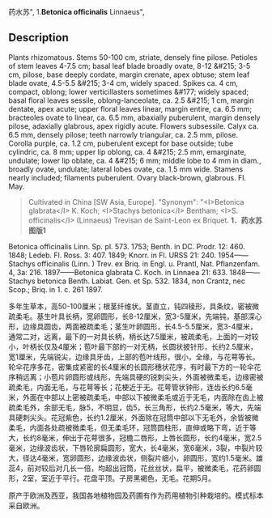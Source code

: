 药水苏",
1.**Betonica officinalis** Linnaeus",

## Description
Plants rhizomatous. Stems 50-100 cm, striate, densely fine pilose. Petioles of stem leaves 4-7.5 cm; basal leaf blade broadly ovate, 8-12 &amp;#215; 3-5 cm, pilose, base deeply cordate, margin crenate, apex obtuse; stem leaf blade ovate, 4.5-5.5 &amp;#215; 3-4 cm, widely spaced. Spikes ca. 4 cm, compact, oblong; lower verticillasters sometimes &amp;#177; widely spaced; basal floral leaves sessile, oblong-lanceolate, ca. 2.5 &amp;#215; 1 cm, margin dentate, apex acute; upper floral leaves linear, margin entire, ca. 6.5 mm; bracteoles ovate to linear, ca. 6.5 mm, abaxially puberulent, margin densely pilose, adaxially glabrous, apex rigidly acute. Flowers subsessile. Calyx ca. 6.5 mm, densely pilose; teeth narrowly triangular, ca. 2.5 mm, pilose. Corolla purple, ca. 1.2 cm, puberulent except for base outside; tube cylindric, ca. 8 mm; upper lip oblong, ca. 4 &amp;#215; 2.5 mm, emarginate, undulate; lower lip oblate, ca. 4 &amp;#215; 6 mm; middle lobe to 4 mm in diam., broadly ovate, undulate; lateral lobes ovate, ca. 1.5 mm wide. Stamens nearly included; filaments puberulent. Ovary black-brown, glabrous. Fl. May.

> Cultivated in China [SW Asia, Europe].
  "Synonym": "&lt;I&gt;Betonica glabrata&lt;/I&gt; K. Koch; &lt;I&gt;Stachys betonica&lt;/I&gt; Bentham; &lt;I&gt;S. officinalis&lt;/I&gt; (Linnaeus) Trevisan de Saint-Leon ex Briquet.
**1．药水苏 图版1**

Betonica officinalis Linn. Sp. pl. 573. 1753; Benth. in DC. Prodr. 12: 460. 1848; Ledeb. Fl. Ross. 3: 407. 1849; Knorr. in Fl. URSS 21: 240. 1954——Stachys officinalis (Linn. ) Trev. ex Briq. in Engl. u. Prantl, Nat. Pflanzenfam. 4, 3a: 216. 1897——Betonica glabrata C. Koch. in Linnaea 21: 633. 1848——Stachys betonica Benth. Labiat. Gen. et Sp. 532. 1834, non Crantz, nec Scop.; Briq. in 1. c. 261 1897.

多年生草本，高50-100厘米；根茎纤维状。茎直立，钝四稜形，具条纹，密被微疏柔毛。基生叶具长柄，宽卵圆形，长8-12厘米，宽3-5厘米，先端钝，基部深心形，边缘具圆齿，两面被疏柔毛；茎生叶卵圆形，长4.5-5.5厘米，宽3-4厘米，通常二对，远离，最下的一对具长柄，柄长达7.5厘米，被疏柔毛，上面的一对较小，叶柄长仅及4厘米；苞叶最下部的一对无柄，长圆状披针形，长约2.5厘米，宽1厘米，先端锐尖，边缘具牙齿，上部的苞叶线形，很小，全缘，与花萼等长。轮伞花序多花，密集成紧密的长4厘米的长圆形穗状花序，有时最下方的一轮伞花序稍远离；小苞片卵圆形或线形，先端具硬的锐刺尖头，外面被微柔毛，边缘密被疏柔毛，内面无毛，与花萼等长；花梗近于无。花萼管状钟形，连齿长约6.5毫米，外面在中部以上密被疏柔毛，中部以下被微柔毛或近于无毛，内面除在齿上被疏柔毛外，余部无毛，脉5，不明显，齿5，长三角形，长约2.5毫米，等大，先端具硬刺尖头。花冠紫色，长约1.2厘米，外面除在冠筒中部以下无毛外，余皆被微柔毛，内面各处疏被微柔毛，但无柔毛环，冠筒圆柱形，直伸或略下弯，近于等大，长约8毫米，伸出于花萼很多，冠檐二唇形，上唇长圆形，长约4毫米，宽2.5毫米，边缘波齿状，下唇轮廓扁圆形，宽大，长4毫米，宽6毫米，3裂，中裂片较大，径达4毫米，宽卵圆形，边缘波齿状，侧裂片细小，卵圆形，宽约1.5毫米。雄蕊4，前对较后对几长一倍，均超出冠筒，花丝丝状，扁平，被微柔毛，花药卵圆形，2室，室近于平行。花盘平顶。子房黑褐色，无毛。花期5月。

原产于欧洲及西亚，我国各地植物园及药圃有作为药用植物引种栽培的。模式标本采自欧洲。
